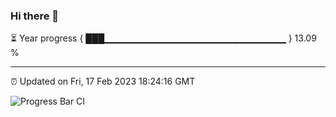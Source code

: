 ### Hi there 👋

⏳ Year progress { ███▁▁▁▁▁▁▁▁▁▁▁▁▁▁▁▁▁▁▁▁▁▁▁▁▁▁▁ } 13.09 %

---

⏰ Updated on Fri, 17 Feb 2023 18:24:16 GMT

![Progress Bar CI](https://github.com/ZhaoGui/ZhaoGui/workflows/Progress%20Bar%20CI/badge.svg)
